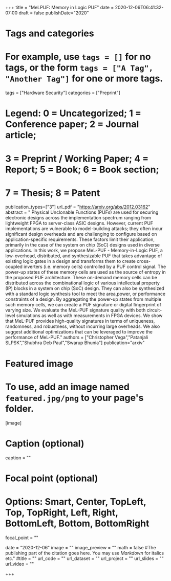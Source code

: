 +++
title = "MeLPUF: Memory in Logic PUF"
date = 2020-12-06T06:41:32-07:00
draft = false
publishDate="2020"
# Tags and categories
# For example, use `tags = []` for no tags, or the form `tags = ["A Tag", "Another Tag"]` for one or more tags.
tags = ["Hardware Security"]
categories = ["Preprint"]
# Legend: 0 = Uncategorized; 1 = Conference paper; 2 = Journal article;
# 3 = Preprint / Working Paper; 4 = Report; 5 = Book; 6 = Book section;
# 7 = Thesis; 8 = Patent
publication_types=["3"]
url_pdf = "https://arxiv.org/abs/2012.03162"
abstract = " Physical Unclonable Functions (PUFs) are used for securing electronic designs across the implementation spectrum ranging from lightweight FPGA to server-class ASIC designs. However, current PUF implementations are vulnerable to model-building attacks; they often incur significant design overheads and are challenging to configure based on application-specific requirements. These factors limit their application, primarily in the case of the system on chip (SoC) designs used in diverse applications. In this work, we propose MeL-PUF - Memory-in-Logic PUF, a low-overhead, distributed, and synthesizable PUF that takes advantage of existing logic gates in a design and transforms them to create cross-coupled inverters (i.e. memory cells) controlled by a PUF control signal. The power-up states of these memory cells are used as the source of entropy in the proposed PUF architecture. These on-demand memory cells can be distributed across the combinational logic of various intellectual property (IP) blocks in a system on chip (SoC) design. They can also be synthesized with a standard logic synthesis tool to meet the area,power, or performance constraints of a design. By aggregating the power-up states from multiple such memory cells, we can create a PUF signature or digital fingerprint of varying size. We evaluate the MeL-PUF signature quality with both circuit-level simulations as well as with measurements in FPGA devices. We show that MeL-PUF provides high-quality signatures in terms of uniqueness, randomness, and robustness, without incurring large overheads. We also suggest additional optimizations that can be leveraged to improve the performance of MeL-PUF." 
authors = ["Christopher Vega","Patanjali SLPSK","Shubhra Deb Paul","Swarup Bhunia"] 
publication="arxiv"
# Featured image
# To use, add an image named `featured.jpg/png` to your page's folder. 
[image]
  # Caption (optional)
  caption = ""

  # Focal point (optional)
  # Options: Smart, Center, TopLeft, Top, TopRight, Left, Right, BottomLeft, Bottom, BottomRight
  focal_point = ""

date = "2020-12-06"
image = ""
image_preview = ""
math = false
#The publishing part of the citation goes here. You may use *Markdown* for italics etc."
#title = ""
url_code = ""
url_dataset = ""
url_project = ""
url_slides = ""
url_video = ""

+++
